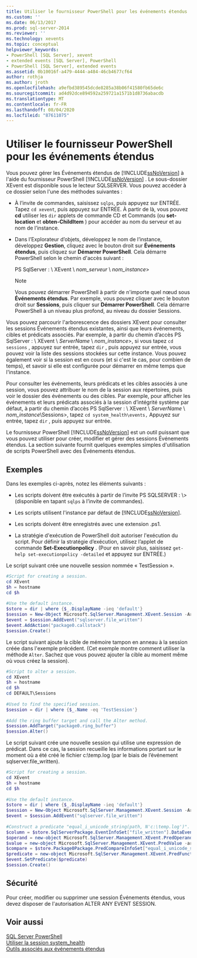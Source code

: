 ```yaml
---
title: Utiliser le fournisseur PowerShell pour les événements étendus | Microsoft Docs
ms.custom: ''
ms.date: 06/13/2017
ms.prod: sql-server-2014
ms.reviewer: ''
ms.technology: xevents
ms.topic: conceptual
helpviewer_keywords:
- PowerShell [SQL Server], xevent
- extended events [SQL Server], PowerShell
- PowerShell [SQL Server], extended events
ms.assetid: 0b10016f-a479-4444-a484-46cb4677cf64
author: rothja
ms.author: jroth
ms.openlocfilehash: a9efbd389545dcde8285a38b06f41580fb65de6c
ms.sourcegitcommit: ad4d92dce894592a259721a1571b1d8736abacdb
ms.translationtype: MT
ms.contentlocale: fr-FR
ms.lasthandoff: 08/04/2020
ms.locfileid: "87611075"
---
```

# <a name="use-the-powershell-provider-for-extended-events"></a>Utiliser le fournisseur PowerShell pour les événements étendus
  Vous pouvez gérer les Événements étendus de [!INCLUDE[ssNoVersion](../../includes/ssnoversion-md.md)] à l'aide du fournisseur PowerShell [!INCLUDE[ssNoVersion](../../includes/ssnoversion-md.md)] . Le sous-dossier XEvent est disponible sous le lecteur SQLSERVER. Vous pouvez accéder à ce dossier selon l'une des méthodes suivantes :  
  
-   À l’invite de commandes, saisissez `sqlps`, puis appuyez sur ENTRÉE. Tapez `cd xevent`, puis appuyez sur ENTRÉE. À partir de là, vous pouvez **cd** utiliser les `dir` applets de commande CD et Commands (ou **set-location** et **obten-ChildItem** ) pour accéder au nom du serveur et au nom de l’instance.  
  
-   Dans l’Explorateur d’objets, développez le nom de l’instance, développez **Gestion**, cliquez avec le bouton droit sur **Événements étendus**, puis cliquez sur **Démarrer PowerShell**. Cela démarre PowerShell selon le chemin d'accès suivant :  
  
     PS SqlServer : \ XEvent \\ *nom_serveur* \\ *nom_instance*>  
  
    > [!NOTE]  
    >  Vous pouvez démarrer PowerShell à partir de n'importe quel nœud sous **Événements étendus**. Par exemple, vous pouvez cliquer avec le bouton droit sur **Sessions**, puis cliquer sur **Démarrer PowerShell**. Cela démarre PowerShell à un niveau plus profond, au niveau du dossier Sessions.  
  
 Vous pouvez parcourir l'arborescence des dossiers XEvent pour consulter les sessions Événements étendus existantes, ainsi que leurs événements, cibles et prédicats associés. Par exemple, à partir du chemin d’accès PS SqlServer : \ XEvent \\ *ServerName* \\ *nom_instance*>, si vous tapez `cd sessions` , appuyez sur entrée, tapez `dir` , puis appuyez sur entrée, vous pouvez voir la liste des sessions stockées sur cette instance. Vous pouvez également voir si la session est en cours (et si c'est le cas, pour combien de temps), et savoir si elle est configurée pour démarrer en même temps que l'instance.  
  
 Pour consulter les événements, leurs prédicats et les cibles associés à une session, vous pouvez attribuer le nom de la session aux répertoires, puis voir le dossier des événements ou des cibles. Par exemple, pour afficher les événements et leurs prédicats associés à la session d’intégrité système par défaut, à partir du chemin d’accès PS SqlServer : \ XEvent \\ *ServerName* \\ *nom_instance*\Sessions>, tapez `cd system_health\events,` Appuyez sur entrée, tapez `dir` , puis appuyez sur entrée.  
  
 Le fournisseur PowerShell [!INCLUDE[ssNoVersion](../../includes/ssnoversion-md.md)] est un outil puissant que vous pouvez utiliser pour créer, modifier et gérer des sessions Événements étendus. La section suivante fournit quelques exemples simples d'utilisation de scripts PowerShell avec des Événements étendus.  
  
## <a name="examples"></a>Exemples  
 Dans les exemples ci-après, notez les éléments suivants :  
  
-   Les scripts doivent être exécutés à partir de l’invite PS SQLSERVER : \\> (disponible en tapant `sqlps` à l’invite de commandes).  
  
-   Les scripts utilisent l'instance par défaut de [!INCLUDE[ssNoVersion](../../includes/ssnoversion-md.md)].  
  
-   Les scripts doivent être enregistrés avec une extension .ps1.  
  
-   La stratégie d'exécution de PowerShell doit autoriser l'exécution du script. Pour définir la stratégie d’exécution, utilisez l’applet de commande **Set-Executionpolicy** . (Pour en savoir plus, saisissez `get-help set-executionpolicy -detailed` et appuyez sur ENTRÉE.)  
  
 Le script suivant crée une nouvelle session nommée « TestSession ».  
  
```powershell
#Script for creating a session.  
cd XEvent  
$h = hostname  
cd $h  
  
#Use the default instance.  
$store = dir | where {$_.DisplayName -ieq 'default'}  
$session = New-Object Microsoft.SqlServer.Management.XEvent.Session -ArgumentList $store, "TestSession"  
$event = $session.AddEvent("sqlserver.file_written")  
$event.AddAction("package0.callstack")  
$session.Create()  
```  
  
 Le script suivant ajoute la cible de mémoire tampon en anneau à la session créée dans l'exemple précédent. (Cet exemple montre comment utiliser la méthode `Alter`. Sachez que vous pouvez ajouter la cible au moment même où vous créez la session).  
  
```powershell
#Script to alter a session.  
cd XEvent  
$h = hostname  
cd $h  
cd DEFAULT\Sessions  
  
#Used to find the specified session.  
$session = dir | where {$_.Name -eq 'TestSession'}  
  
#Add the ring buffer target and call the Alter method.  
$session.AddTarget("package0.ring_buffer")  
$session.Alter()  
```  
  
 Le script suivant crée une nouvelle session qui utilise une expression de prédicat. Dans ce cas, la session recueille les informations portant sur le moment où a été créé le fichier c:\temp.log (par le biais de l’événement sqlserver.file_written).  
  
```powershell
#Script for creating a session.  
cd XEvent  
$h = hostname  
cd $h  
  
#Use the default instance.  
$store = dir | where {$_.DisplayName -ieq 'default'}  
$session = New-Object Microsoft.SqlServer.Management.XEvent.Session -ArgumentList $store, "TestSession2"  
$event = $session.AddEvent("sqlserver.file_written")  
  
#Construct a predicate "equal_i_unicode_string(path, N'c:\temp.log')".  
$column = $store.SqlServerPackage.EventInfoSet["file_written"].DataEventColumnInfoSet["path"]  
$operand = new-object Microsoft.SqlServer.Management.XEvent.PredOperand -argumentlist $column  
$value = new-object Microsoft.SqlServer.Management.XEvent.PredValue -argumentlist "c:\temp.log"  
$compare = $store.Package0Package.PredCompareInfoSet["equal_i_unicode_string"]  
$predicate = new-object Microsoft.SqlServer.Management.XEvent.PredFunctionExpr -ArgumentList $compare, $operand, $value  
$event.SetPredicate($predicate)  
$session.Create()  
```  
  
## <a name="security"></a>Sécurité  
 Pour créer, modifier ou supprimer une session Événements étendus, vous devez disposer de l'autorisation ALTER ANY EVENT SESSION.  
  
## <a name="see-also"></a>Voir aussi  
 [SQL Server PowerShell](../../powershell/sql-server-powershell.md)   
 [Utiliser la session system_health](use-the-ssms-xe-profiler.md)   
 [Outils associés aux événements étendus](extended-events-tools.md)  
